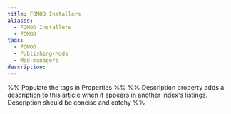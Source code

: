 ```yaml
---
title: FOMOD Installers
aliases:
  - FOMOD Installers
  - FOMOD
tags:
  - FOMOD
  - Publishing-Mods
  - Mod-managers
description:
---
```


%% Populate the tags in Properties %%
%% Description property adds a description to this article when it appears in another index's listings. Description should be concise and catchy %%